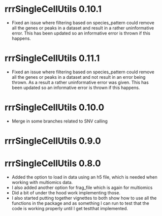 # rrrSingleCellUtils 0.10.1

- Fixed an issue where filtering based on species_pattern could remove all the genes or peaks in a dataset and result in a rather uninformative error. This has been updated so an informative error is thrown if this happens.

# rrrSingleCellUtils 0.11.1

- Fixed an issue where filtering based on species_pattern could remove all the genes or peaks in a dataset and not result in an error being thrown. As a result a rather uninformative error was given. This has been updated so an informative error is thrown if this happens.

# rrrSingleCellUtils 0.10.0

- Merge in some branches related to SNV calling

# rrrSingleCellUtils 0.9.0

# rrrSingleCellUtils 0.8.0

- Added the option to load in data using an h5 file, which is needed when working with multiomics data.
- I also added another option for frag_file which is again for multiomics
- Did a bit of under the hood work implementing those.
- I also started putting together vignettes to both show how to use all the functions in the package and as something I can run to test that the code is working properly until I get testthat implemented.
